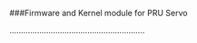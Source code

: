 ###Firmware and Kernel module for PRU Servo


...........................................................